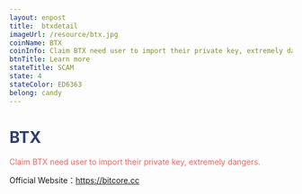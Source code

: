 ```yaml
---
layout: enpost
title:  btxdetail
imageUrl: /resource/btx.jpg
coinName: BTX
coinInfo: Claim BTX need user to import their private key, extremely dangers.
btnTitle: Learn more
stateTitle: SCAM
state: 4
stateColor: ED6363
belong: candy
---
```

<h1 style="color: #2F416A">BTX</h1>
<p style="color: #ED6363">Claim BTX need user to import their private key, extremely dangers.
</p>
<p>Official Website：<a href="https://bitcore.cc/" target="_blank">https://bitcore.cc</a></p>